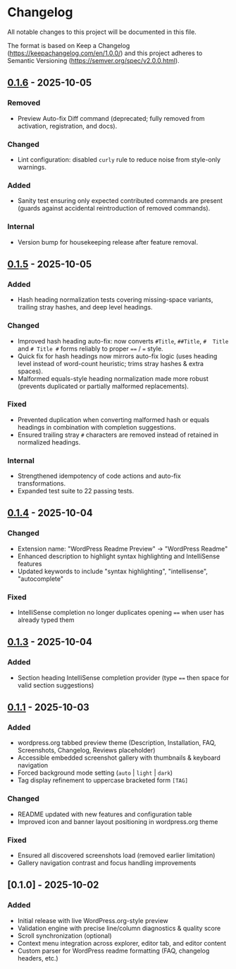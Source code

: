 # Changelog

All notable changes to this project will be documented in this file.

The format is based on Keep a Changelog (https://keepachangelog.com/en/1.0.0/) and this project adheres to Semantic Versioning (https://semver.org/spec/v2.0.0.html).

## [0.1.6] - 2025-10-05
### Removed
- Preview Auto-fix Diff command (deprecated; fully removed from activation, registration, and docs).

### Changed
- Lint configuration: disabled `curly` rule to reduce noise from style-only warnings.

### Added
- Sanity test ensuring only expected contributed commands are present (guards against accidental reintroduction of removed commands).

### Internal
- Version bump for housekeeping release after feature removal.

## [0.1.5] - 2025-10-05
### Added
- Hash heading normalization tests covering missing-space variants, trailing stray hashes, and deep level headings.

### Changed
- Improved hash heading auto-fix: now converts `#Title`, `##Title`, `#  Title  ` and `# Title #` forms reliably to proper `==` / `=` style.
- Quick fix for hash headings now mirrors auto-fix logic (uses heading level instead of word-count heuristic; trims stray hashes & extra spaces).
- Malformed equals-style heading normalization made more robust (prevents duplicated or partially malformed replacements).

### Fixed
- Prevented duplication when converting malformed hash or equals headings in combination with completion suggestions.
- Ensured trailing stray `#` characters are removed instead of retained in normalized headings.

### Internal
- Strengthened idempotency of code actions and auto-fix transformations.
- Expanded test suite to 22 passing tests.

## [0.1.4] - 2025-10-04
### Changed
- Extension name: "WordPress Readme Preview" → "WordPress Readme"
- Enhanced description to highlight syntax highlighting and IntelliSense features
- Updated keywords to include "syntax highlighting", "intellisense", "autocomplete"

### Fixed
- IntelliSense completion no longer duplicates opening `==` when user has already typed them

## [0.1.3] - 2025-10-04
### Added
- Section heading IntelliSense completion provider (type `==` then space for valid section suggestions)

## [0.1.1] - 2025-10-03
### Added
- wordpress.org tabbed preview theme (Description, Installation, FAQ, Screenshots, Changelog, Reviews placeholder)
- Accessible embedded screenshot gallery with thumbnails & keyboard navigation
- Forced background mode setting (`auto` | `light` | `dark`)
- Tag display refinement to uppercase bracketed form `[TAG]`

### Changed
- README updated with new features and configuration table
- Improved icon and banner layout positioning in wordpress.org theme

### Fixed
- Ensured all discovered screenshots load (removed earlier limitation)
- Gallery navigation contrast and focus handling improvements

## [0.1.0] - 2025-10-02
### Added
- Initial release with live WordPress.org-style preview
- Validation engine with precise line/column diagnostics & quality score
- Scroll synchronization (optional)
- Context menu integration across explorer, editor tab, and editor content
- Custom parser for WordPress readme formatting (FAQ, changelog headers, etc.)

[0.1.6]: https://github.com/soderlind/wordpress-readme-preview/compare/v0.1.5...v0.1.6
[0.1.4]: https://github.com/soderlind/wordpress-readme-preview/compare/v0.1.3...v0.1.4
[0.1.5]: https://github.com/soderlind/wordpress-readme-preview/compare/v0.1.4...v0.1.5
[0.1.3]: https://github.com/soderlind/wordpress-readme-preview/compare/v0.1.1...v0.1.3
[0.1.1]: https://github.com/soderlind/wordpress-readme-preview/compare/v0.1.0...v0.1.1
